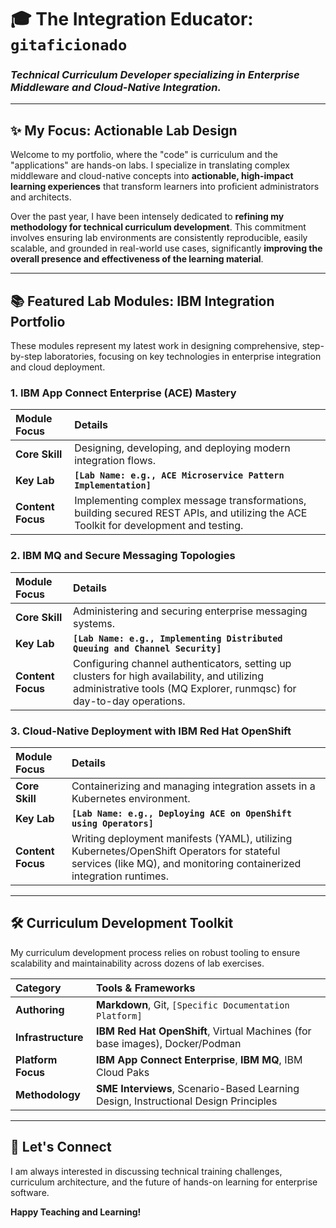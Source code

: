 # 🎓 The Integration Educator: `gitaficionado`
### *Technical Curriculum Developer specializing in Enterprise Middleware and Cloud-Native Integration.*

---

## ✨ My Focus: Actionable Lab Design

Welcome to my portfolio, where the "code" is curriculum and the "applications" are hands-on labs. I specialize in translating complex middleware and cloud-native concepts into **actionable, high-impact learning experiences** that transform learners into proficient administrators and architects.

Over the past year, I have been intensely dedicated to **refining my methodology for technical curriculum development**. This commitment involves ensuring lab environments are consistently reproducible, easily scalable, and grounded in real-world use cases, significantly **improving the overall presence and effectiveness of the learning material**.

---

## 📚 Featured Lab Modules: IBM Integration Portfolio

These modules represent my latest work in designing comprehensive, step-by-step laboratories, focusing on key technologies in enterprise integration and cloud deployment.

### 1. **IBM App Connect Enterprise (ACE) Mastery**

| Module Focus | Details |
| :--- | :--- |
| **Core Skill** | Designing, developing, and deploying modern integration flows. |
| **Key Lab** | **`[Lab Name: e.g., ACE Microservice Pattern Implementation]`** |
| **Content Focus** | Implementing complex message transformations, building secured REST APIs, and utilizing the ACE Toolkit for development and testing. |

### 2. **IBM MQ and Secure Messaging Topologies**

| Module Focus | Details |
| :--- | :--- |
| **Core Skill** | Administering and securing enterprise messaging systems. |
| **Key Lab** | **`[Lab Name: e.g., Implementing Distributed Queuing and Channel Security]`** |
| **Content Focus** | Configuring channel authenticators, setting up clusters for high availability, and utilizing administrative tools (MQ Explorer, runmqsc) for day-to-day operations. |

### 3. **Cloud-Native Deployment with IBM Red Hat OpenShift**

| Module Focus | Details |
| :--- | :--- |
| **Core Skill** | Containerizing and managing integration assets in a Kubernetes environment. |
| **Key Lab** | **`[Lab Name: e.g., Deploying ACE on OpenShift using Operators]`** |
| **Content Focus** | Writing deployment manifests (YAML), utilizing Kubernetes/OpenShift Operators for stateful services (like MQ), and monitoring containerized integration runtimes. |

---

## 🛠️ Curriculum Development Toolkit

My curriculum development process relies on robust tooling to ensure scalability and maintainability across dozens of lab exercises.

| Category | Tools & Frameworks |
| :--- | :--- |
| **Authoring** | **Markdown**, Git, `[Specific Documentation Platform]` |
| **Infrastructure** | **IBM Red Hat OpenShift**, Virtual Machines (for base images), Docker/Podman |
| **Platform Focus** | **IBM App Connect Enterprise**, **IBM MQ**, IBM Cloud Paks |
| **Methodology** | **SME Interviews**, Scenario-Based Learning Design, Instructional Design Principles |

---

## 🤝 Let's Connect

I am always interested in discussing technical training challenges, curriculum architecture, and the future of hands-on learning for enterprise software.

**Happy Teaching and Learning!**
